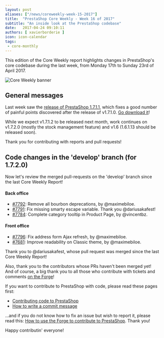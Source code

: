 ```yaml
---
layout: post
aliases: ["/news/coreweekly-week-15-2017"]
title:  "PrestaShop Core Weekly - Week 16 of 2017"
subtitle: "An inside look at the PrestaShop codebase"
date:   2017-04-24 09:10:11
authors: [ xavierborderie ]
icon: icon-calendar
tags:
 - core-monthly
---
```


This edition of the Core Weekly report highlights changes in PrestaShop's core codebase during the last week, from Monday 17th to Sunday 23rd of April 2017.

![Core Weekly banner](/assets/images/2017/04/core_weekly_banner.jpg)


## General messages

Last week saw the [release of PrestaShop 1.7.1.1](http://build.prestashop.com/news/prestashop-1-7-1-1-maintenance-release/), which fixes a good number of painful points discovered after the release of v1.7.1.0. [Go download it](https://www.prestashop.com/en/download)!

While we expect v1.7.1.2 to be released next month, work continues on v1.7.2.0 (mostly the stock management feature) and v1.6 (1.6.1.13 should be released soon).

Thank you for contributing with reports and pull requests!



## Code changes in the 'develop' branch (for 1.7.2.0)

Now let's review the merged pull-requests on the 'develop' branch since the last Core Weekly Report!

#### Back office

* [#7792](https://github.com/PrestaShop/PrestaShop/pull/7792): Remove all bourbon deprecations, by @maximebiloe.
* [#7791](https://github.com/PrestaShop/PrestaShop/pull/7791): Fix missing smarty escape variable. Thank you @dariusakafest!
* [#7784](https://github.com/PrestaShop/PrestaShop/pull/7784): Complete category tooltip in Product Page, by @vincentbz.


#### Front office

* [#7796](https://github.com/PrestaShop/PrestaShop/pull/7796): Fix address form Ajax refresh, by @maximebiloe.
* [#7681](https://github.com/PrestaShop/PrestaShop/pull/7681): Improve readability on Classic theme, by @maximebiloe.


Thank you to @dariusakafest, whose pull request was merged since the last Core Weekly Report!

Also, thank you to the contributors whose PRs haven't been merged yet! And of course, a big thank you to all those who contribute with tickets and comments [on the Forge](http://forge.prestashop.com/)!

If you want to contribute to PrestaShop with code, please read these pages first:

 * [Contributing code to PrestaShop](http://doc.prestashop.com/display/PS16/Contributing+code+to+PrestaShop)
 * [How to write a commit message](http://doc.prestashop.com/display/PS16/How+to+write+a+commit+message)

...and if you do not know how to fix an issue but wish to report it, please read this: [How to use the Forge to contribute to PrestaShop](http://doc.prestashop.com/display/PS16/How+to+use+the+Forge+to+contribute+to+PrestaShop). Thank you!

Happy contributin' everyone!
